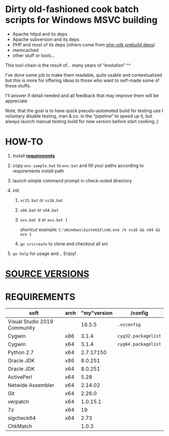 # Dirty old-fashioned cook batch scripts for Windows MSVC building

- Apache httpd and its deps
- Apache subversion and its deps
- PHP and most of its deps (others come from [php-sdk prebuild deps](https://windows.php.net/downloadS/php-sdk/deps/))
- memcached
- other stuff or tools...

This tool-chain is the result of... many years of “evolution” ^^

I've done some job to make them readable, quite usable and contextualized but this is more for offering ideas to those who want to self-made some of these stuffs.

I'll answer if detail needed and all feedback that may improve them will be appreciate

Note, that the goal is to have quick pseudo-automated build for testing use I voluntary disable testing, man & co. in the “pipeline” to speed up it, but always launch manual testing build for new version before start cooking ;)

# HOW-TO

1. Install **[requirements](#REQUIREMENTS)**

2. copy `env_sample.bat` to `env.bat` and fill your paths according to requirements install path

3. launch simple command prompt in check-outed directory

4. init
   1. `vc15.bat` or `vs16.bat`

   2. `x86.bat` or `x64.bat`

   3. `avx.bat 0` or `avx.bat 1`

      shortcut example: `C:\Windows\System32\cmd.exe /k vs16 && x64 && avx 1`

   4. `go srccreate` to clone and checkout all src

5. `go help` for usage and... Enjoy!

# [SOURCE VERSIONS](./SRC_VERSION.md)

# REQUIREMENTS

| soft                         | arch | "my"version | /config             |
| ---------------------------- | ---- | ----------- | ------------------- |
| Visual Studio 2019 Community |      | 16.5.5      | `.vsconfig`         |
| Cygwin                       | x86  | 3.1.4       | `cyg32.packagelist` |
| Cygwin                       | x64  | 3.1.4       | `cyg64.packagelist` |
| Python 2.7                   | x64  | 2.7.17150   |                     |
| Oracle JDK                   | x86  | 8.0.251     |                     |
| Oracle JDK                   | x64  | 8.0.251     |                     |
| ActivePerl                   | x64  | 5.28        |                     |
| Netwide Assembler            | x64  | 2.14.02     |                     |
| Git                          | x64  | 2.26.0      |                     |
| verpatch                     | x64  | 1.0.15.1    |                     |
| 7z                           | x64  | 19          |                     |
| sigcheck64                   | x64  | 2.73        |                     |
| ChkMatch                     |      | 1.0.3       |                     |